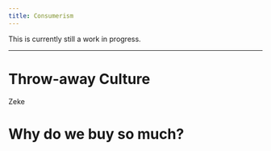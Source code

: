 ```yaml
---
title: Consumerism
---
```


This is currently still a work in progress.

---

# Throw-away Culture

Zeke

# Why do we buy so much?

